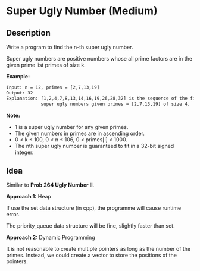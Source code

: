 # Super Ugly Number (Medium)

## Description

Write a program to find the n-th super ugly number.

Super ugly numbers are positive numbers whose all prime factors are in the given prime list primes of size k.

**Example:**

```html
Input: n = 12, primes = [2,7,13,19]
Output: 32 
Explanation: [1,2,4,7,8,13,14,16,19,26,28,32] is the sequence of the first 12 
             super ugly numbers given primes = [2,7,13,19] of size 4.
```

**Note:**

- 1 is a super ugly number for any given primes.
- The given numbers in primes are in ascending order.
- 0 < k ≤ 100, 0 < n ≤ 106, 0 < primes[i] < 1000.
- The nth super ugly number is guaranteed to fit in a 32-bit signed integer.

## Idea

Similar to **Prob 264 Ugly Number II**.

**Approach 1:** Heap

If use the set data structure (in cpp), the programme will cause runtime error.

The priority_queue data structure will be fine, slightly faster than set.

**Approach 2:** Dynamic Programming

It is not reasonable to create multiple pointers as long as the number of the primes. Instead, we could create a vector to store the positions of the pointers.
